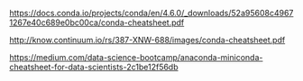 
https://docs.conda.io/projects/conda/en/4.6.0/_downloads/52a95608c49671267e40c689e0bc00ca/conda-cheatsheet.pdf  
  
http://know.continuum.io/rs/387-XNW-688/images/conda-cheatsheet.pdf  
  
https://medium.com/data-science-bootcamp/anaconda-miniconda-cheatsheet-for-data-scientists-2c1be12f56db  
